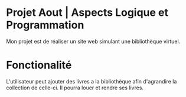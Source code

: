 # Projet Aout | Aspects Logique et Programmation


Mon projet est de réaliser un site web simulant une bibliothèque virtuel.

# Fonctionalité
L'utilisateur peut ajouter des livres a la bibliothèque afin d'agrandire la collection de celle-ci.
Il pourra louer et rendre ses livres. 

